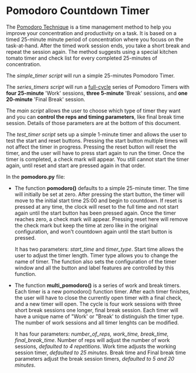 # Pomodoro Countdown Timer

The [Pomodoro Technique](https://en.wikipedia.org/wiki/Pomodoro_Technique) is a time management method to help you 
improve your concentration and productivity on a task. It is based on a timed 25-minute minute period of concentration where 
you focuss on the task-at-hand. After the timed work session ends, you take a short break and repeat the session again.
The method suggests using a special kitchen tomato timer and check list for every completed 25-minutes of concentration.

The *simple_timer script* will run a simple 25-minutes Pomodoro Timer.

The *series_timers script* will run a [full-cycle](https://todoist.com/productivity-methods/pomodoro-technique) series 
of Pomodoro Timers with **four 25-minute** 'Work' sessions, **three 5-minute** 'Break' sessions, and **one 20-minute** 'Final 
Break' session.

The *main script* allows the user to choose which type of timer they want and you can **control the reps and timing parameters**,
like final break time session. Details of those parameters are at the bottom of this document.

The *test_timer script* sets up a simple 1-minute timer and allows the user to test the start and reset buttons. Pressing
the start button multiple times will not affect the timer in progress. Pressing the reset button will reset the timer, 
and the user will have to press start again to run the timer. Once the timer is completed, a check mark will appear.
You still cannot start the timer again, until reset and start are pressed again in that order.

In the **pomodoro.py** file:
- The function **pomodoro()** defaults to a simple 25-minute timer. The time will initially be set at zero. After pressing the
start button, the timer will move to the initial start time 25:00 and begin to countdown. If reset is pressed at any time, the clock
will reset to the full time and not start again until the start button has been pressed again. Once the timer reaches zero, a 
check mark will appear. Pressing reset here will remove the check mark but keep the time at zero like in the original 
configuration, and won't countdown again until the start button is pressed.

  It has two parameters: *start_time* and *timer_type*. 
Start time allows the user to adjust the timer length. Timer type allows you to change the name of timer. The function also 
sets the configuration of the timer window and all the button and label features are controlled by this function.


- The function **multi_pomodoro()** is a series of work and break timers. Each timer is a new pomodoro() function timer.
After each timer finishes, the user will have to close the currently open timer with a final check, and a new timer will 
open. The cycle is four work sessions with three short break sessions one longer, final break session. Each timer will have a 
unique name of "Work' or "Break' to distinguish the timer type. The number of work sessions and all timer lenghts can be modified. 


  It has four parameters: *number_of_reps, work_time, break_time, final_break_time*. Number of reps will adjust the number of work 
sessions, *defaulted to 4 repetitions*. Work time adjusts the working session timer, *defaulted to 25 minutes*. Break time and 
Final break time parameters adjust the break session timers, *defaulted to 5 and 20 minutes*.
